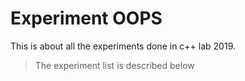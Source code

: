# Experiment OOPS
This is about all the experiments done in c++ lab 2019.

> The experiment list is described below

